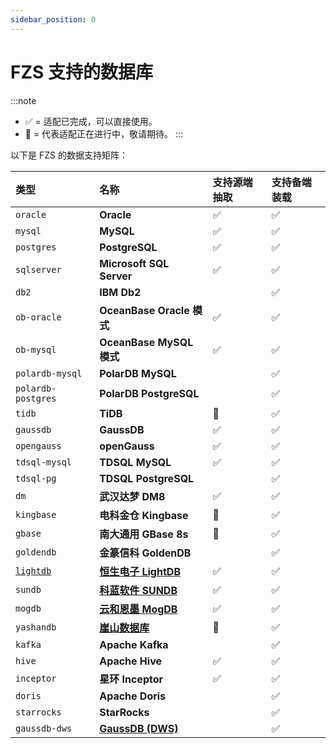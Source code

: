 ```yaml
---
sidebar_position: 0
---
```


# FZS 支持的数据库

:::note
 - ✅ = 适配已完成，可以直接使用。
 - :construction: = 代表适配正在进行中，敬请期待。
:::

以下是 FZS 的数据支持矩阵：

| 类型        | 名称                                                 | 支持源端抽取 | 支持备端装载 |
| :---------- | :--------------------------------------------------- | :----------- | :----------- |
| `oracle`    | **Oracle**                                           | ✅           | ✅           |
| `mysql`     | **MySQL**                                            | ✅           | ✅           |
| `postgres`  | **PostgreSQL**                                       |     ✅         | ✅           |
| `sqlserver` | **Microsoft SQL Server**                             |     ✅        | ✅           |
| `db2`       | **IBM Db2**                                          |              | ✅           |
| `ob-oracle` | **OceanBase Oracle 模式**                            | ✅           | ✅           |
| `ob-mysql`  | **OceanBase MySQL 模式**                             | ✅           | ✅           |
| `polardb-mysql`   | **PolarDB MySQL**                                          |              | ✅           |
| `polardb-postgres`   | **PolarDB PostgreSQL**                                          |               | ✅           |
| `tidb`      | **TiDB**                                             |      :construction:          | ✅           |
| `gaussdb`   | **GaussDB**                                          |   ✅            | ✅           |
| `opengauss` | **openGauss**                                        |    ✅           | ✅           |
| `tdsql-mysql`     | **TDSQL MySQL**                                  |      ✅                 |✅  |
| `tdsql-pg`     | **TDSQL PostgreSQL**                       |                      |✅|
| `dm`        | **武汉达梦 DM8**                                      | ✅           | ✅           |
| `kingbase`  | **电科金仓 Kingbase**                                |  :construction:           | ✅           |
| `gbase`     | **南大通用 GBase 8s**                                   |    :construction:           | ✅           |
| `goldendb`  | **金篆信科 GoldenDB**                                |              | ✅           |
| [`lightdb`](/intro/appendix/db-support/lightdb.md)   | [**恒生电子 LightDB**](https://www.light-pg.com/) |      ✅         | ✅           |
| `sundb`     | [**科蓝软件 SUNDB**](http://www.csii.com.cn/sundb.html)                                   | ✅           | ✅           |
| `mogdb`     | [**云和恩墨 MogDB**](https://www.mogdb.io/)                                   |        ✅       | ✅           |
| `yashandb`     | [**崖山数据库**](https://www.yashandb.com/)                                   |      :construction:     | ✅           |
| `kafka`    | **Apache Kafka**                                            |            | ✅ |
| `hive`    | **Apache Hive**                                            |       ✅     | ✅ |
| `inceptor`    | **星环 Inceptor**                                            |       ✅     | ✅ |
| `doris`    | **Apache Doris**                                            |            | ✅  |
| `starrocks`    | **StarRocks**                                            |            | ✅  |
| `gaussdb-dws`    | [**GaussDB (DWS)**](https://www.huaweicloud.com/product/dws.html)                                            |            | ✅ |